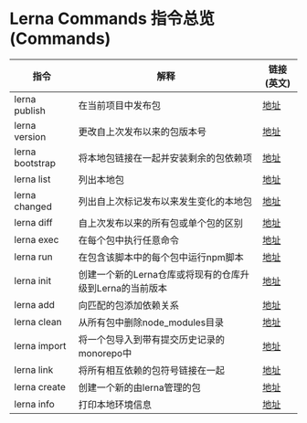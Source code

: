 # Lerna Commands 指令总览 (Commands)
 指令 |	解释|	链接(英文)
---|---|---|
lerna publish |	在当前项目中发布包|	[地址](https://github.com/lerna/lerna/blob/master/commands/publish#readme)
lerna version	|更改自上次发布以来的包版本号	| [地址](https://github.com/lerna/lerna/blob/master/commands/version#readme)
lerna bootstrap|	将本地包链接在一起并安装剩余的包依赖项 |	[地址](https://github.com/lerna/lerna/blob/master/commands/bootstrap#readme)
lerna list |	列出本地包 |	[地址](https://github.com/lerna/lerna/blob/master/commands/list#readme)
lerna changed|	列出自上次标记发布以来发生变化的本地包 |	[地址](https://github.com/lerna/lerna/blob/master/commands/changed#readme)
lerna diff |	自上次发布以来的所有包或单个包的区别 |	[地址](https://github.com/lerna/lerna/blob/master/commands/diff#readme)
lerna exec |	在每个包中执行任意命令 |	[地址](https://github.com/lerna/lerna/blob/master/commands/exec#readme)
lerna run |	在包含该脚本中的每个包中运行npm脚本 |	[地址](https://github.com/lerna/lerna/blob/master/commands/run#readme)
lerna init |	创建一个新的Lerna仓库或将现有的仓库升级到Lerna的当前版本 |	[地址](https://github.com/lerna/lerna/blob/master/commands/init#readme)
lerna add |	向匹配的包添加依赖关系 |	[地址](https://github.com/lerna/lerna/blob/master/commands/add#readme)
lerna clean |	从所有包中删除node_modules目录	| [地址](https://github.com/lerna/lerna/blob/master/commands/clean#readme)
lerna import |	将一个包导入到带有提交历史记录的monorepo中	| [地址](https://github.com/lerna/lerna/blob/master/commands/import#readme)
lerna link |	将所有相互依赖的包符号链接在一起 |	[地址](https://github.com/lerna/lerna/blob/master/commands/link#readme)
lerna create |	创建一个新的由lerna管理的包 |	[地址](https://github.com/lerna/lerna/blob/master/commands/create#readme)
lerna info |	打印本地环境信息 |	[地址](https://github.com/lerna/lerna/blob/master/commands/info#readme)